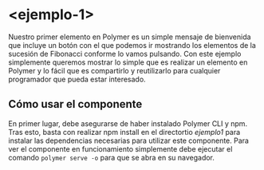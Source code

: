 # \<ejemplo-1\>

Nuestro primer elemento en Polymer es un simple mensaje de bienvenida que incluye un botón con el que podemos ir mostrando los elementos de la sucesión de Fibonacci conforme lo vamos pulsando.
Con este ejemplo simplemente queremos mostrar lo simple que es realizar un elemento en Polymer y lo fácil que es compartirlo y reutilizarlo para cualquier programador que pueda estar interesado.

## Cómo usar el componente

En primer lugar, debe asegurarse de haber instalado Polymer CLI y npm. Tras esto, basta con realizar npm install en el directortio *ejemplo1* para instalar las dependencias necesarias para utilizar este componente. Para ver el componente en funcionamiento simplemente debe ejecutar el comando `polymer serve -o` para que se abra en su navegador.


